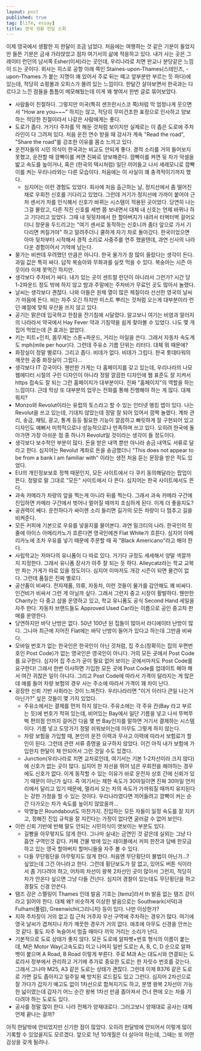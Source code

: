 ```yaml
---
layout: post
published: true
tag: [life, essay]
title: 영국 생활 한달 소회
---
```


이제 영국에서 생활한 지 한달이 조금 넘었다. 처음에는 여행하는 것 같은 기분이 들었지만 들뜬 기분은 금새 가라앉았고 점차 여기서의 삶에 적응하고 있다. 내가 사는 곳은 그레이터 런던의 남서쪽 Esher(이셔)라는 곳인데, 우리나라로 치면 판교나 분당같은 느낌이 드는 곳이다. 회사는 히스로 공항 아래 쪽인 Staines-upon-Thames(스테인즈, -upon-Thames 가 붙는 지명이 꽤 있어서 주로 뒤는 떼고 앞부분만 부르는 듯 하다)에 있는데, 적당히 쇼핑몰과 오피스가 몰려 있는 느낌이다. 한달간 살아보면서 한국과는 다르다고 느낀 점들을 틈틈이 메모해뒀는데 이게 꽤 쌓여서 한번 글로 묶어보았다.

* 사람들이 친절하다. 그렇지만 미국(특히 샌프란시스코 쪽)처럼 막 엄청나게 웃으면서 "How are you~~~" 하지는 않고, 적당히 무미건조한 표정으로 인사하고 양보하는 적당한 친절이라서 나같은 사람에게는 좋다.
* 도로가 좁다. 거기다 주차를 막 해둔 것처럼 보이지만 실제로는 이 좁은 도로에 주차 라인이 다 그려져 있다. 처음 운전 연수 받을 때 강사가 계속 "Read the road", "Share the road"를 강조한 이유를 몸소 느끼고 있다.
* 운전자들의 시민 의식이 한국과는 비교도 안되게 좋다. 경적 소리를 거의 들어보지 못했고, 운전할 때 깜빡이를 켜면 진짜로 양보해준다. 깜빡이를 켜면 뒷 차가 악셀을 밟고 속도를 높이거나, 혹은 (한국의 택시처럼) 일단 끼어들고 나서 세레모니로 깜빡이를 켜는 우리나라와는 다른 모습이다. 처음에는 이 사실이 꽤 충격적이기까지 했다. 
  * 심지어는 이런 경험도 있었다. 회사에 처음 출근하는 날, 정지선에서 좀 떨어진 채로 우회전 신호를 기다리고 있었다. 그런데 거기가 정지선에 가까이 붙어야 근처 센서가 차를 인식해서 신호가 바뀌는  시스템이 적용된 곳이었다. 당연히 나는 그걸 몰랐고, 다른 직진 신호를 세번 쯤 보내면서 대체 내 신호는 언제 바뀌나 하고 기다리고 있었다. 그때 내 뒷뒷차에서 한 할아버지가 내려서 터벅터벅 걸어오더니 창문을 두드리고는 "여기 센서로 동작하는 신호니까 좀더 앞으로 가서 기다리면 켜질거야" 하고 알려주더니 쿨하게 자기 차로 돌아갔다. 한국이었으면 아마 뒷차부터 시작해서 경적 소리로 사중주를 연주 했을텐데, 과연 신사의 나라 다운 경험이어서 기억에 남는다.
* 물가는 비싼데 우려했던 만큼은 아니다. 한국 물가가 참 많이 올랐다는 생각이 든다. 과일 값은 특히 싸다. 납작 복숭아와 무화과를 실컷 먹을 수 있다. 복숭아는 시즌 아웃이라 이제 못먹긴 하지만.
* 생각보다 주차비가 싸다. 내가 있는 곳이 센트럴 런던이 아니라서 그런가? 시간 당 1-2파운드 정도 밖에 하지 않고 밤과 주말에는 주차비가 무료인 곳도 많아서 놀랬다.
* 날씨는 생각보다 괜찮다. 나와 아들은 원체 열이 많은 체질이라 선선한 영국의 날씨가 마음에 든다. 비는 자주 오긴 하지만 미스트 뿌리는 것처럼 오는게 대부분이라 런던 예절에 맞춰 우산을 쓰지 않고 있다.
* 공기는 맑은데 입국하고 한참을 잔기침에 시달렸다. 알고보니 여기는 비염과 알러지의 나라라서 약국에서 Hay Fever 약과 기침약을 쉽게 찾아볼 수 있었다. 나도 몇 개 집어 먹었는데 큰 효과는 없었다.
* 키는 피트+인치, 몸무게는 스톤+파운드, 거리는 마일을 쓴다. 그래서 자동차 속도계도 mph(mile per hour)다. 그런데 주유소 기름 단위는 리터다. 대체 뭐 때문에?
* 화장실이 정말 별로다. 그리고 좁다. 비데가 없다. 비데가 그립다. 한국 롯데타워의 깨끗한 공중 화장실이 그립다...
* 생각보다 IT 강국이다. 웬만한 가게는 다 홈페이지를 갖고 있는데, 우리나라의 나모 웹에디터 시절의 구린 디자인이 아니라 정말 깔끔한 디자인에 웹 표준도 잘 지켜서 https 접속도 잘 되는 그런 홈페이지가 대부분이다. 진짜 "홈페이지"의 역할을 하는 느낌이다. 근데 막상 또 대부분의 업무는 전화를 통해 진행해야 하는 게 많다. 대체 뭐지?
* Monzo와 Revolut이라는 유럽의 토스라고 할 수 있는 인터넷 뱅킹 앱이 있다. 나는 Revolut을 쓰고 있는데, 기대치 않았는데 정말 잘 되어 있어서 깜짝 놀랬다. 계좌 관리, 송금, 채팅, 광고, 통계 등등 필요한 기능이 깔끔하고 빠릿하게 잘 구현되어 있고 디자인도 예뻐서 미학적으로나 성능적으로나 만족하며 쓰고 있다. 오히려 한국에 돌아가면 가장 아쉬운 점 중 하나가 Revolut일 것이라는 생각이 들 정도이다.
* 생각보다 보수적인 부분이 많다. 돈을 받은 내역 뿐만 아니라 송금 내역도 서류로 달라고 한다. 심지어는 Revolut 계좌로 돈을 송금했더니 "This does not appear to be from a bank I am familiar with" 이라는 생전 처음 듣는 문장을 받은 적도 있었다.
* EU의 개인정보보호 정책 때문인지, 모든 사이트에서 다 쿠키 동의해달라는 팝업이 뜬다. 정말로 말 그대로 "모든" 사이트에서 다 뜬다. 심지어는 한국 사이트에서도 뜬다.
* 과속 카메라가 차량의 앞을 찍는게 아니라 뒤를 찍는다. 그래서 과속 카메라 구간에 진입하면 카메라 구간에서 벗어나 멀어질 때까지 조심하게 된다. 이게 더 좋을지도?
* 공권력이 쎄다. 운전하다가 싸이렌 소리 들리면 길가의 모든 차량이 다 멈추고 길을 비켜준다.
* 모든 커피에 기본으로 우유를 넣을지를 물어본다. 과연 밀크티의 나라. 한국인의 핏줄에 아이스 아메리카노가 흐른다면 영국인에겐 Flat White가 흐른다. 심지어 아메리카노에 조차 우유를 넣기 때문에 주문할 때 꼭 "Black Americano"라고 해야 한다.
* 사립학교는 저마다의 유니폼이 다 따로 있다. 거기다 규정도 세세해서 양말 색깔까지 지정한다. 그래서 유니폼 장사가 아주 잘 되는 듯 하다. Alleycatz라는 학교 교복만 파는 가게가 따로 있을 정도이다. 심지어 이마저도 개강 시즌이 되면 물건이 없다. 그런데 품질은 진짜 별로다.
* 공산품이 비싸다. 전자제품, 의류, 자동차, 이런 것들이 물가를 감안해도 꽤 비싸다. 인건비가 비싸서 그런 게 아닐까 싶다. 그래서 그런지 중고 시장이 활발하다. 웬만한 Charity는 다 중고 샵을 운영하고 있고, 학교 유니폼도 공식 Second Hand 세일을 자주 한다. 자동차 브랜드들도 Approved Used Car라는 이름으로 공인 중고차 판매를 운영한다.
* 당연하지만 바닥 난방은 없다. 50년 100년 된 집들이 많아서 라디에이터 난방이 많다. 그나마 최근에 지어진 Flat에는 바닥 난방이 들어가 있다고 하는데 그만큼 비싸다.
* 모바일 번호가 없는 한국인은 한국인이 아닌 것처럼, 집 주소(정확히는 집의 우편번호인 Post Code)가 없는 영국인은 영국인이 아니다. 거의 모든 곳에서 Post Code를 요구한다. 심지어 집 주소가 굳이 필요 없어 보이는 곳에서마저도 Post Code를 요구한다! 그래서 한번 이사하면 가입한 모든 곳에 Post Code를 업데이트 해야 해서 여간 귀찮은 일이 아니다. 그리고 Post Code에 따라서 가격이 달라지는 게 많은데 예를 들어 차량 보험의 경우 사는 주소에 따라서 가격이 꽤 차이 난다.
* 굉장한 신뢰 기반 사회라는 것이 느껴진다. 우리나라라면 "이거 이러다 큰일 나는거 아닌가?" 싶은 것들이 몇 가지 있었다.
  * 주유소에서는 결제를 먼저 하지 않는다. 주유소에는 각 주유 칸(Bay 라고 부르는 듯)에 번호가 적혀 있는데, 비어있는 Bay에서 일단 기름을 넣고 나서 뚜벅뚜벅 편의점 안까지 걸어간 다음 몇 번 Bay인지를 말하면 거기서 결제하는 시스템이다. 기름 넣고 도망가기 정말 쉬워보이는데 아무도 그렇게 하지 않는다.
  * 차량 보험을 가입할 때, 본인의 운전 이력과 무사고 이력에 따라서 보험료가 할인이 된다. 그런데 관련 서류 증명을 요구하지 않았다. 이건 아직 내가 보험에 가입한지 한달이 채 안되어서 그런 것일 수도 있겠다.
  * Junction(우리나라로 치면 교차로인데, 여기서는 기본 1-2차선이라 크지 않다)에 신호가 없는 곳이 많다. 심지어 한 차선을 뛰어 넘은 우회전을 해야하는 경우에도 신호가 없다. 이게 동작할 수 있는 이유가 바로 운전자 상호 간에 신뢰가 있기 때문이 아닌가 싶다. 즉 여기서는 제한 속도가 30마일이면 진짜 30마일 언저리에서 달리고 있기 때문에, 멀리서 오는 차의 속도가 가까워질 때까지 유지된다는 강한 가정을 할 수 있는 것이다. 우리나라였다면 끼어들려고 깜빡이 켜는 순간 다가오는 차가 속도를 높이지 않았을까...
  * 악명높은 Roundabout도 마찬가지. 진입하는 모든 차들이 일정 속도를 잘 지키고, 정해진 진입 규칙을 잘 지킨다는 가정이 없다면 굴러갈 수 없어 보인다.
* 이런 신뢰 기반에 반해 말도 안되는 시민의식이 엿보이는 부분도 있다.
  * 길빵을 아무렇지도 않게 한다. 그나마 실내는 금연인 것 같은데 실외는 그냥 다 흡연 구역인것 같다. 카페 건물 밖에 있는 테이블에서 커피 한잔과 담배 한모금 하고 있는 영국 할아버지 할머니들을 자주 볼 수 있다.
  * 다들 무단횡단을 아무렇지도 않게 한다. 처음엔 무단횡단이 불법이 아닌가...? 싶었는데 그건 아니라고 한다. 그런데 횡단보도가 잘 없고, 있어도 버튼 식이라서 좀 기다려야 하고, 어차피 차선이 왕복 2차선인 곳이 많아서 그런지, 적당히 차가 안온다 싶으면 그냥 다들 건넌다. 심지어 경찰이 있는데도 무단횡단을 하고 경찰도 신경 안쓴다.
* 템즈 강은 스펠링이 Thames 인데 발음 기호는 [temz]라서 th 발음 없는 템즈 강이라고 읽어야 한다. 대체 왜? 비슷하게 이상한 발음으로는 Southwark(서덕)과 Fulham(풀럼), Greenwichi(그리니치) 등이 있다. 나만 이상한가?
* 지하 주차장이 거의 없고 집 근처 거주자 우선 구역에 주차하는 경우가 많다. 여기에 영국 날씨가 겹쳐지니 차가 깨끗한 경우가 거의 없다. 애초에 아무도 신경을 안쓰는 것 같다. 휠도 자주 녹슬어서 멈출 때마다 끼익 거리는 소리가 난다.
* 기본적으로 도로 상태가 좋지 않다. 모든 도로에 알파벳+번호 형식의 이름이 붙는데, M은 Motor Way(고속도로) 이고 나머지 일반 도로는 A, B, C, D 순으로 알파벳이 붙으며 A Road, B Road 이렇게 부른다. 주로 M과 A는 대도시와 연결되는 도로라서 정부에서 관리하고 거기에 추가로 중요한 도로는 한 자릿수 번호를 갖는다. 그래서 그나마 M25, A3 같은 도로는 상태가 괜찮다. 그런데 이제 B376 같은 도로로 가면 길도 좁아지고 일주일 째 방치된 로드킬도 있고 그런다. 심지어 2차선으로 잘 가다가 갑자기 예고도 없이 1차선으로 합쳐지기도 하고, 분명 왕복 2차선이 가능한 넓이였는데 갑자기 어느 순간 왕복 1차선 만큼 좁아져서 건너 편에 오는 차를 기다려야 하는 도로도 있다.
* 공사를 정말 많이 한다. 나라 전체가 양재대로다. 그러고보니 양재대로 공사는 대체 언제 끝나는 걸까?

아직 한달밖에 안되었지만 신기한 점이 많았다. 오히려 한달밖에 안되어서 이렇게 많이 기록할 수 있었을지도 모르겠다. 앞으로 1년 10개월은 더 살아야 하는데, 그때는 또 어떤 감상을 갖게 될려나.
